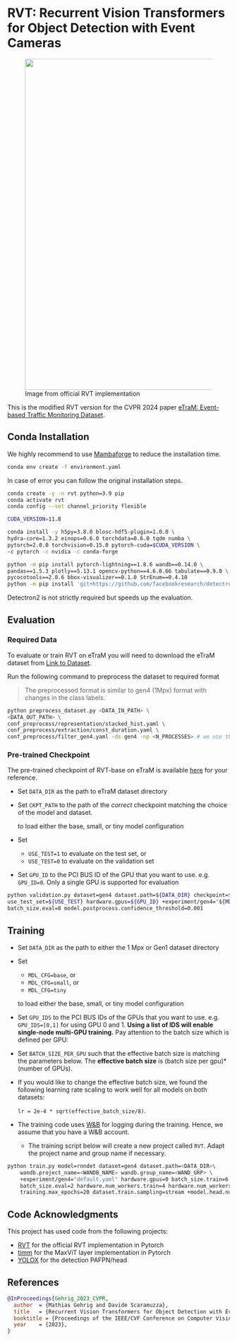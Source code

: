 # RVT: Recurrent Vision Transformers for Object Detection with Event Cameras
<p align="center">
  <figure>
  <img src="https://rpg.ifi.uzh.ch/img/papers/arxiv22_detection_mgehrig/combo.png" width="750">
  <figcaption>Image from official RVT implementation</figcaption>
  </figure>
</p>

This is the modified RVT version for the CVPR 2024 paper [eTraM: Event-based Traffic Monitoring Dataset](https://arxiv.org/abs/2403.19976).

## Conda Installation
We highly recommend to use [Mambaforge](https://github.com/conda-forge/miniforge#mambaforge) to reduce the installation time.

```Bash
conda env create -f environment.yaml
```

In case of error you can follow the original installation steps.

```Bash
conda create -y -n rvt python=3.9 pip
conda activate rvt
conda config --set channel_priority flexible

CUDA_VERSION=11.8

conda install -y h5py=3.8.0 blosc-hdf5-plugin=1.0.0 \
hydra-core=1.3.2 einops=0.6.0 torchdata=0.6.0 tqdm numba \
pytorch=2.0.0 torchvision=0.15.0 pytorch-cuda=$CUDA_VERSION \
-c pytorch -c nvidia -c conda-forge

python -m pip install pytorch-lightning==1.8.6 wandb==0.14.0 \
pandas==1.5.3 plotly==5.13.1 opencv-python==4.6.0.66 tabulate==0.9.0 \
pycocotools==2.0.6 bbox-visualizer==0.1.0 StrEnum==0.4.10
python -m pip install 'git+https://github.com/facebookresearch/detectron2.git'
```
Detectron2 is not strictly required but speeds up the evaluation.



## Evaluation

### Required Data
To evaluate or train RVT on eTraM you will need to download the eTraM dataset from [Link to Dataset](https://docs.google.com/forms/d/e/1FAIpQLSfH2LI5oqWWfose-pBC3dsbaAMvRQuv0BI93njV_5wQjYx83w/viewform).

Run the following command to preprocess the dataset to required format
> The preprocessed format is similar to gen4 (1Mpx) format with changes in the class labels.
```bash
python preprocess_dataset.py <DATA_IN_PATH> \
<DATA_OUT_PATH> \
conf_preprocess/representation/stacked_hist.yaml \
conf_preprocess/extraction/const_duration.yaml \
conf_preprocess/filter_gen4.yaml -ds gen4 -np <N_PROCESSES> # we use the same preprocessing as gen4 with modified class
```

### Pre-trained Checkpoint
The pre-trained checkpoint of RVT-base on eTraM is available [here](https://arizonastateu-my.sharepoint.com/:u:/g/personal/averma90_sundevils_asu_edu/EWSl7Y3riQZJjQ7gEfpFt2EBfXktubreHoudWmTzcRXRWA?e=A6MsVn) for your reference. 

- Set `DATA_DIR` as the path to eTraM dataset directory
- Set `CKPT_PATH` to the path of the *correct* checkpoint matching the choice of the model and dataset.
  
  to load either the base, small, or tiny model configuration
- Set
  - `USE_TEST=1` to evaluate on the test set, or
  - `USE_TEST=0` to evaluate on the validation set
- Set `GPU_ID` to the PCI BUS ID of the GPU that you want to use. e.g. `GPU_ID=0`.
  Only a single GPU is supported for evaluation

```Bash
python validation.py dataset=gen4 dataset.path=${DATA_DIR} checkpoint=${CKPT_PATH} \
use_test_set=${USE_TEST} hardware.gpus=${GPU_ID} +experiment/gen4="${MDL_CFG}.yaml" \
batch_size.eval=8 model.postprocess.confidence_threshold=0.001
```

## Training
- Set `DATA_DIR` as the path to either the 1 Mpx or Gen1 dataset directory
- Set
    - `MDL_CFG=base`, or
    - `MDL_CFG=small`, or
    - `MDL_CFG=tiny`

  to load either the base, small, or tiny model configuration
- Set `GPU_IDS` to the PCI BUS IDs of the GPUs that you want to use. e.g. `GPU_IDS=[0,1]` for using GPU 0 and 1.
  **Using a list of IDS will enable single-node multi-GPU training.**
  Pay attention to the batch size which is defined per GPU:
- Set `BATCH_SIZE_PER_GPU` such that the effective batch size is matching the parameters below.
  The **effective batch size** is (batch size per gpu)*(number of GPUs).
- If you would like to change the effective batch size, we found the following learning rate scaling to work well for 
all models on both datasets:
  
  `lr = 2e-4 * sqrt(effective_batch_size/8)`.
- The training code uses [W&B](https://wandb.ai/) for logging during the training.
Hence, we assume that you have a W&B account. 
  - The training script below will create a new project called `RVT`. Adapt the project name and group name if necessary.
 
```Bash
python train.py model=rnndet dataset=gen4 dataset.path=<DATA_DIR>\
	wandb.project_name=<WANDB_NAME> wandb.group_name=<WAND_GRP> \
	+experiment/gen4="default.yaml" hardware.gpus=0 batch_size.train=6 \
	batch_size.eval=2 hardware.num_workers.train=4 hardware.num_workers.eval=3 \
	training.max_epochs=20 dataset.train.sampling=stream +model.head.num_classes=3
```

## Code Acknowledgments
This project has used code from the following projects:
- [RVT](https://github.com/uzh-rpg/RVT) for the official RVT implementation in Pytorch
- [timm](https://github.com/huggingface/pytorch-image-models) for the MaxViT layer implementation in Pytorch
- [YOLOX](https://github.com/Megvii-BaseDetection/YOLOX) for the detection PAFPN/head

## References

```bibtex
@InProceedings{Gehrig_2023_CVPR,
  author  = {Mathias Gehrig and Davide Scaramuzza},
  title   = {Recurrent Vision Transformers for Object Detection with Event Cameras},
  booktitle = {Proceedings of the IEEE/CVF Conference on Computer Vision and Pattern Recognition (CVPR)},
  year    = {2023},
}
```
